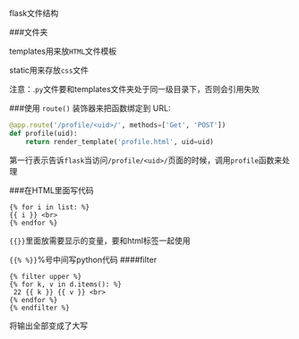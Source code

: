 flask文件结构

###文件夹

templates用来放`HTML`文件模板

static用来存放`css`文件

注意：.`py`文件要和templates文件夹处于同一级目录下，否则会引用失败

###使用 `route()` 装饰器来把函数绑定到 URL: 

```python
@app.route('/profile/<uid>/', methods=['Get', 'POST'])
def profile(uid):
    return render_template('profile.html', uid=uid)
```

第一行表示告诉`flask`当访问`/profile/<uid>/`页面的时候，调用`profile`函数来处理

###在HTML里面写代码
````
{% for i in list: %}
{{ i }} <br>
{% endfor %}
````
`{{}}`里面放需要显示的变量，要和html标签一起使用

`{{% %}}`%号中间写python代码
####filter
````
{% filter upper %}
{% for k, v in d.items(): %}
 22 {{ k }} {{ v }} <br>
{% endfor %}
{% endfilter %}
````
将输出全部变成了大写